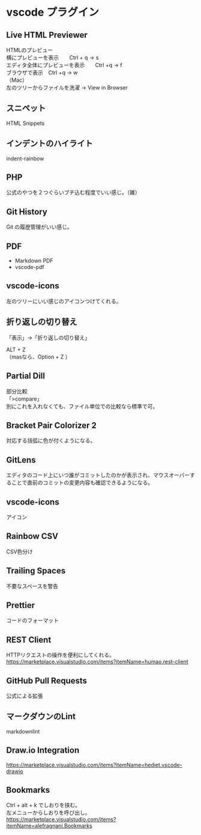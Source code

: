 # vscode プラグイン

## Live HTML Previewer
HTMLのプレビュー  
横にプレビューを表示　　Ctrl + q → s  
エディタ全体にプレビューを表示　　Ctrl +q → f  
ブラウザで表示　Ctrl +q → w  
（Mac）  
左のツリーからファイルを洗濯 → View in Browser 

## スニペット
HTML Snippets


## インデントのハイライト
indent-rainbow


## PHP
公式のやつを２つぐらいブチ込む程度でいい感じ。（雑）


## Git History
Git の履歴管理がいい感じ。


## PDF
 * Markdown PDF
 * vscode-pdf


## vscode-icons
左のツリーにいい感じのアイコンつけてくれる。


## 折り返しの切り替え
「表示」->「折り返しの切り替え」　　

ALT + Z   
（masなら、Option + Z ）　　


## Partial Dill
部分比較  
「>compare」  
別にこれを入れなくても、ファイル単位での比較なら標準で可。


## Bracket Pair Colorizer 2
対応する括弧に色が付くようになる。


## GitLens
エディタのコード上にいつ誰がコミットしたのかが表示され、マウスオーバーすることで直前のコミットの変更内容も確認できるようになる。


## vscode-icons
アイコン


## Rainbow CSV
CSV色分け


## Trailing Spaces
不要なスペースを警告


## Prettier
コードのフォーマット


## REST Client
HTTPリクエストの操作を便利にしてくれる。  
<https://marketplace.visualstudio.com/items?itemName=humao.rest-client>


## GitHub Pull Requests
公式による拡張


## マークダウンのLint
markdownlint


## Draw.io Integration
<https://marketplace.visualstudio.com/items?itemName=hediet.vscode-drawio>  



## Bookmarks
Ctrl + alt + k  でしおりを挟む。  
左メニューからしおりを呼び出し。  
<https://marketplace.visualstudio.com/items?itemName=alefragnani.Bookmarks>  

